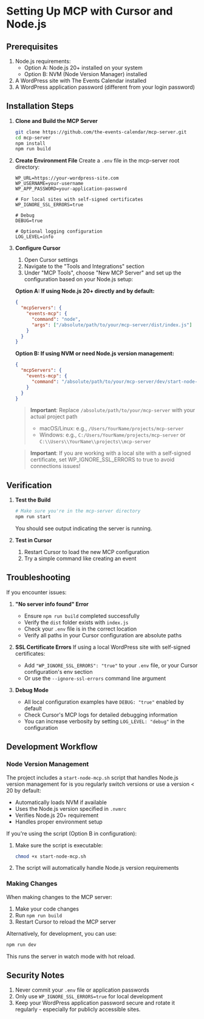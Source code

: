 # Setting Up MCP with Cursor and Node.js

## Prerequisites

1. Node.js requirements:
   - Option A: Node.js 20+ installed on your system
   - Option B: NVM (Node Version Manager) installed
2. A WordPress site with The Events Calendar installed
3. A WordPress application password (different from your login password)

## Installation Steps

1. **Clone and Build the MCP Server**

   ```bash
   git clone https://github.com/the-events-calendar/mcp-server.git
   cd mcp-server
   npm install
   npm run build
   ```

2. **Create Environment File**
   Create a `.env` file in the mcp-server root directory:

   ```env
   WP_URL=https://your-wordpress-site.com
   WP_USERNAME=your-username
   WP_APP_PASSWORD=your-application-password

   # For local sites with self-signed certificates
   WP_IGNORE_SSL_ERRORS=true

   # Debug
   DEBUG=true

   # Optional logging configuration
   LOG_LEVEL=info
   ```

3. **Configure Cursor**
   1. Open Cursor settings
   2. Navigate to the "Tools and Integrations" section
   3. Under "MCP Tools", choose "New MCP Server" and set up the configuration based on your Node.js setup:

   **Option A: If using Node.js 20+ directly and by default:**

   ```json
   {
     "mcpServers": {
       "events-mcp": {
         "command": "node",
         "args": ["/absolute/path/to/your/mcp-server/dist/index.js"]
       }
     }
   }
   ```

   **Option B: If using NVM or need Node.js version management:**

   ```json
   {
     "mcpServers": {
       "events-mcp": {
         "command": "/absolute/path/to/your/mcp-server/dev/start-node-mcp.sh"
       }
     }
   }
   ```

   > **Important**: Replace `/absolute/path/to/your/mcp-server` with your actual project path
   > - macOS/Linux: e.g., `/Users/YourName/projects/mcp-server`
   > - Windows: e.g., `C:/Users/YourName/projects/mcp-server` or `C:\\Users\\YourName\\projects\\mcp-server`

   > **Important**: If you are working with a local site with a self-signed certificate, set WP_IGNORE_SSL_ERRORS to true to avoid connections issues!

## Verification

1. **Test the Build**

   ```bash
   # Make sure you're in the mcp-server directory
   npm run start
   ```

   You should see output indicating the server is running.

2. **Test in Cursor**
   1. Restart Cursor to load the new MCP configuration
   2. Try a simple command like creating an event

## Troubleshooting

If you encounter issues:

1. **"No server info found" Error**
   - Ensure `npm run build` completed successfully
   - Verify the `dist` folder exists with `index.js`
   - Check your `.env` file is in the correct location
   - Verify all paths in your Cursor configuration are absolute paths

2. **SSL Certificate Errors**
   If using a local WordPress site with self-signed certificates:
   - Add `"WP_IGNORE_SSL_ERRORS": "true"` to your `.env` file, or your Cursor configuration's env section
   - Or use the `--ignore-ssl-errors` command line argument

3. **Debug Mode**
   - All local configuration examples have `DEBUG: "true"` enabled by default
   - Check Cursor's MCP logs for detailed debugging information
   - You can increase verbosity by setting `LOG_LEVEL: "debug"` in the configuration

## Development Workflow

### Node Version Management

The project includes a `start-node-mcp.sh` script that handles Node.js version management for is you regularly switch versions or use a version < 20 by default:

- Automatically loads NVM if available
- Uses the Node.js version specified in `.nvmrc`
- Verifies Node.js 20+ requirement
- Handles proper environment setup

If you're using the script (Option B in configuration):

1. Make sure the script is executable:

   ```bash
   chmod +x start-node-mcp.sh
   ```

2. The script will automatically handle Node.js version requirements

### Making Changes

When making changes to the MCP server:

1. Make your code changes
2. Run `npm run build`
3. Restart Cursor to reload the MCP server

Alternatively, for development, you can use:

```bash
npm run dev
```

This runs the server in watch mode with hot reload.

## Security Notes

1. Never commit your `.env` file or application passwords
2. Only use `WP_IGNORE_SSL_ERRORS=true` for local development
3. Keep your WordPress application password secure and rotate it regularly - especially for publicly accessible sites.
